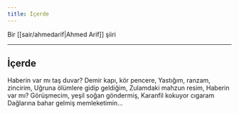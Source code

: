 ```yaml
---
title: İçerde
---
```


Bir [[sair/ahmedarif|Ahmed Arif]] şiiri

---

## İçerde
Haberin var mı taş duvar? 
Demir kapı, kör pencere, 
Yastığım, ranzam, zincirim, 
Uğruna ölümlere gidip geldiğim, 
Zulamdaki mahzun resim, 
Haberin var mı?
Görüşmecim, yeşil soğan göndermiş, 
Karanfil kokuyor cıgaram  
Dağlarına bahar gelmiş memleketimin...